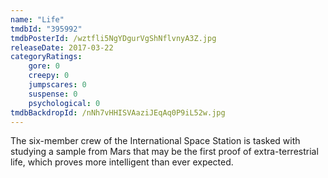 ```yaml
---
name: "Life"
tmdbId: "395992"
tmdbPosterId: /wztfli5NgYDgurVgShNflvnyA3Z.jpg
releaseDate: 2017-03-22
categoryRatings:
    gore: 0
    creepy: 0
    jumpscares: 0
    suspense: 0
    psychological: 0
tmdbBackdropId: /nNh7vHHISVAaziJEqAq0P9iL52w.jpg
---
```

The six-member crew of the International Space Station is tasked with studying a sample from Mars that may be the first proof of extra-terrestrial life, which proves more intelligent than ever expected.
